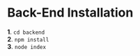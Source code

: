# Back-End Installation

<b>1</b>. `cd backend`
<br/>
<b>2</b>. `npm install`
<br/>
<b>3</b>. `node index`



